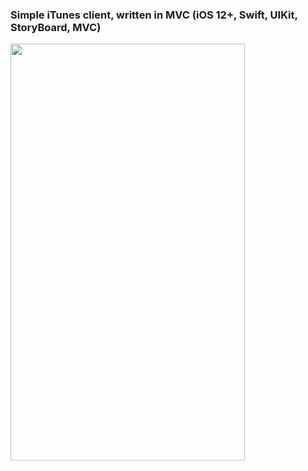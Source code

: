 ### Simple iTunes client, written in MVC (iOS 12+, Swift, UIKit, StoryBoard, MVC)

<img src="https://media.giphy.com/media/9rWTRHpF99qSXBVZmW/giphy.gif" width="375" height="667" />
